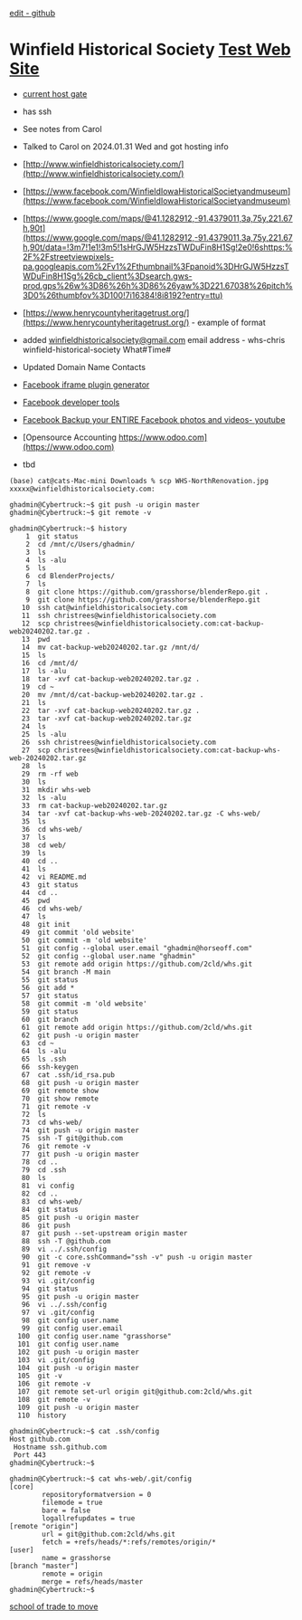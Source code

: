 [edit - github](https://github.com/2cld/whs/edit/master/README.md)

# Winfield Historical Society [Test Web Site](./web)

- [current host gate](https://sitecontrol-sp.gate.com)
- has ssh 
- See notes from Carol
- Talked to Carol on 2024.01.31 Wed and got hosting info
- [http://www.winfieldhistoricalsociety.com/](http://www.winfieldhistoricalsociety.com/)
- [https://www.facebook.com/WinfieldIowaHistoricalSocietyandmuseum](https://www.facebook.com/WinfieldIowaHistoricalSocietyandmuseum)
- [https://www.google.com/maps/@41.1282912,-91.4379011,3a,75y,221.67h,90t](https://www.google.com/maps/@41.1282912,-91.4379011,3a,75y,221.67h,90t/data=!3m7!1e1!3m5!1sHrGJW5HzzsTWDuFin8H1Sg!2e0!6shttps:%2F%2Fstreetviewpixels-pa.googleapis.com%2Fv1%2Fthumbnail%3Fpanoid%3DHrGJW5HzzsTWDuFin8H1Sg%26cb_client%3Dsearch.gws-prod.gps%26w%3D86%26h%3D86%26yaw%3D221.67038%26pitch%3D0%26thumbfov%3D100!7i16384!8i8192?entry=ttu)
- [https://www.henrycountyheritagetrust.org/](https://www.henrycountyheritagetrust.org/) - example of format
- added winfieldhistoricalsociety@gmail.com email address - whs-chris winfield-historical-society What#Time#
- Updated Domain Name Contacts

- [Facebook iframe plugin generator](https://developers.facebook.com/docs/plugins/page-plugin/)
- [Facebook developer tools](https://developers.facebook.com/tools/)
- [Facebook Backup your ENTIRE Facebook photos and videos- youtube](https://www.youtube.com/watch?v=Dbj0IMLpZ80)
- [Opensource Accounting https://www.odoo.com](https://www.odoo.com)
- tbd

```
(base) cat@cats-Mac-mini Downloads % scp WHS-NorthRenovation.jpg xxxxx@winfieldhistoricalsociety.com:
```

```
ghadmin@Cybertruck:~$ git push -u origin master
ghadmin@Cybertruck:~$ git remote -v
```

```
ghadmin@Cybertruck:~$ history
    1  git status
    2  cd /mnt/c/Users/ghadmin/
    3  ls
    4  ls -alu
    5  ls
    6  cd BlenderProjects/
    7  ls
    8  git clone https://github.com/grasshorse/blenderRepo.git .
    9  git clone https://github.com/grasshorse/blenderRepo.git
   10  ssh cat@winfieldhistoricalsociety.com
   11  ssh christrees@winfieldhistoricalsociety.com
   12  scp christrees@winfieldhistoricalsociety.com:cat-backup-web20240202.tar.gz .
   13  pwd
   14  mv cat-backup-web20240202.tar.gz /mnt/d/
   15  ls
   16  cd /mnt/d/
   17  ls -alu
   18  tar -xvf cat-backup-web20240202.tar.gz .
   19  cd ~
   20  mv /mnt/d/cat-backup-web20240202.tar.gz .
   21  ls
   22  tar -xvf cat-backup-web20240202.tar.gz .
   23  tar -xvf cat-backup-web20240202.tar.gz
   24  ls
   25  ls -alu
   26  ssh christrees@winfieldhistoricalsociety.com
   27  scp christrees@winfieldhistoricalsociety.com:cat-backup-whs-web-20240202.tar.gz
   28  ls
   29  rm -rf web
   30  ls
   31  mkdir whs-web
   32  ls -alu
   33  rm cat-backup-web20240202.tar.gz
   34  tar -xvf cat-backup-whs-web-20240202.tar.gz -C whs-web/
   35  ls
   36  cd whs-web/
   37  ls
   38  cd web/
   39  ls
   40  cd ..
   41  ls
   42  vi README.md
   43  git status
   44  cd ..
   45  pwd
   46  cd whs-web/
   47  ls
   48  git init
   49  git commit 'old website'
   50  git commit -m 'old website'
   51  git config --global user.email "ghadmin@horseoff.com"
   52  git config --global user.name "ghadmin"
   53  git remote add origin https://github.com/2cld/whs.git
   54  git branch -M main
   55  git status
   56  git add *
   57  git status
   58  git commit -m 'old website'
   59  git status
   60  git branch
   61  git remote add origin https://github.com/2cld/whs.git
   62  git push -u origin master
   63  cd ~
   64  ls -alu
   65  ls .ssh
   66  ssh-keygen
   67  cat .ssh/id_rsa.pub
   68  git push -u origin master
   69  git remote show
   70  git show remote
   71  git remote -v
   72  ls
   73  cd whs-web/
   74  git push -u origin master
   75  ssh -T git@github.com
   76  git remote -v
   77  git push -u origin master
   78  cd ..
   79  cd .ssh
   80  ls
   81  vi config
   82  cd ..
   83  cd whs-web/
   84  git status
   85  git push -u origin master
   86  git push
   87  git push --set-upstream origin master
   88  ssh -T @github.com
   89  vi ../.ssh/config
   90  git -c core.sshCommand="ssh -v" push -u origin master
   91  git remove -v
   92  git remote -v
   93  vi .git/config
   94  git status
   95  git push -u origin master
   96  vi ../.ssh/config
   97  vi .git/config
   98  git config user.name
   99  git config user.email
  100  git config user.name "grasshorse"
  101  git config user.name
  102  git push -u origin master
  103  vi .git/config
  104  git push -u origin master
  105  git -v
  106  git remote -v
  107  git remote set-url origin git@github.com:2cld/whs.git
  108  git remote -v
  109  git push -u origin master
  110  history
```

```
ghadmin@Cybertruck:~$ cat .ssh/config
Host github.com
 Hostname ssh.github.com
 Port 443
ghadmin@Cybertruck:~$
```

```
ghadmin@Cybertruck:~$ cat whs-web/.git/config
[core]
        repositoryformatversion = 0
        filemode = true
        bare = false
        logallrefupdates = true
[remote "origin"]
        url = git@github.com:2cld/whs.git
        fetch = +refs/heads/*:refs/remotes/origin/*
[user]
        name = grasshorse
[branch "master"]
        remote = origin
        merge = refs/heads/master
ghadmin@Cybertruck:~$
```

[school of trade to move](https://www.youtube.com/@SchoolOfTrade)

